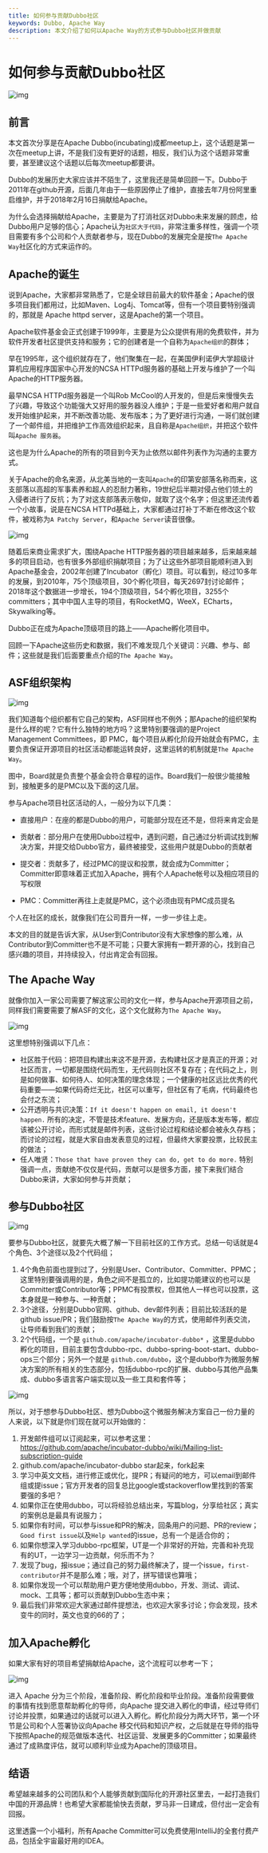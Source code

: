 ```yaml
---
title: 如何参与贡献Dubbo社区
keywords: Dubbo, Apache Way
description: 本文介绍了如何以Apache Way的方式参与Dubbo社区并做贡献
---
```


# 如何参与贡献Dubbo社区

![img](../../img/blog/involve-dubbo/head.jpg)

## 前言

本文首次分享是在Apache Dubbo(incubating)成都meetup上，这个话题是第一次在meetup上讲，不是我们没有更好的话题，相反，我们认为这个话题非常重要，甚至建议这个话题以后每次meetup都要讲。

Dubbo的发展历史大家应该并不陌生了，这里我还是简单回顾一下。Dubbo于2011年在github开源，后面几年由于一些原因停止了维护，直接去年7月份阿里重启维护，并于2018年2月16日捐献给Apache。

为什么会选择捐献给Apache，主要是为了打消社区对Dubbo未来发展的顾虑，给Dubbo用户足够的信心；Apache认为`社区大于代码`，非常注重多样性，强调一个项⽬需要有多个公司和个人贡献者参与，现在Dubbo的发展完全是按`The Apache Way`社区化的方式来运作的。


## Apache的诞生

说到Apache，大家都非常熟悉了，它是全球目前最大的软件基金；Apache的很多项目我们都用过，比如Maven、Log4j、Tomcat等，但有一个项目要特别强调的，那就是 Apache httpd server，这是Apache的第一个项目。

Apache软件基金会正式创建于1999年，主要是为公众提供有用的免费软件，并为软件开发者社区提供支持和服务；它的创建者是一个自称为`Apache组织`的群体；

早在1995年，这个组织就存在了，他们聚集在一起，在美国伊利诺伊大学超级计算机应用程序国家中心开发的NCSA HTTPd服务器的基础上开发与维护了一个叫Apache的HTTP服务器。

最早NCSA HTTPd服务器是一个叫Rob McCool的人开发的，但是后来慢慢失去了兴趣，导致这个功能强大又好用的服务器没人维护；于是一些爱好者和用户就自发开始维护起来，并不断改善功能、发布版本；为了更好进行沟通，一哥们就创建了一个邮件组，并把维护工作高效组织起来，且自称是`Apache组织`，并把这个软件叫`Apache 服务器`。

这也是为什么Apache的所有的项目到今天为止依然以邮件列表作为沟通的主要方式。

关于Apache的命名来源，从北美当地的一支叫`Apache`的印第安部落名称而来，这支部落以高超的军事素养和超人的忍耐力著称，19世纪后半期对侵占他们领土的入侵者进行了反抗；为了对这支部落表示敬仰，就取了这个名字；但这里还流传着一个小故事，说是在NCSA HTTPd基础上，大家都通过打补丁不断在修改这个软件，被戏称为`A Patchy Server`，和`Apache Server`读音很像。

![img](../../img/blog/involve-dubbo/apache-history.png)

随着后来商业需求扩大，围绕Apache HTTP服务器的项目越来越多，后来越来越多的项目启动，也有很多外部组织捐献项目；为了让这些外部项目能顺利进入到Apache基金会，2002年创建了Incubator（孵化）项目。可以看到，经过10多年的发展，到2010年，75个顶级项目，30个孵化项目，每天2697封讨论邮件；2018年这个数据进一步增长，194个顶级项目，54个孵化项目，3255个committers；其中中国人主导的项目，有RocketMQ，WeeX，ECharts，Skywalking等。

Dubbo正在成为Apache顶级项目的路上——Apache孵化项目中。

回顾一下Apache这些历史和数据，我们不难发现几个关键词：兴趣、参与、邮件；这些就是我们后面要重点介绍的`The Apache Way`。

## ASF组织架构

![img](../../img/blog/involve-dubbo/apache-org.png)

我们知道每个组织都有它自己的架构，ASF同样也不例外；那Apache的组织架构是什么样的呢？它有什么独特的地方吗？这里特别要强调的是Project Management Committees，即 PMC，每个项目从孵化阶段开始就会有PMC，主要负责保证开源项目的社区活动都能运转良好，这里运转的机制就是`The Apache Way`。

图中，Board就是负责整个基金会符合章程的运作。Board我们一般很少能接触到，接触更多的是PMC以及下面的这几层。

参与Apache项目社区活动的人，一般分为以下几类：

* 直接用户：在座的都是Dubbo的用户，可能部分现在还不是，但将来肯定会是

* 贡献者：部分用户在使用Dubbo过程中，遇到问题，自己通过分析调试找到解决方案，并提交给Dubbo官方，最终被接受，这些用户就是Dubbo的贡献者

* 提交者：贡献多了，经过PMC的提议和投票，就会成为Committer；Committer即意味着正式加入Apache，拥有个人Apache帐号以及相应项目的写权限

* PMC：Committer再往上走就是PMC，这个必须由现有PMC成员提名

个人在社区的成长，就像我们在公司晋升一样，一步一步往上走。

本文的目的就是告诉大家，从User到Contributor没有大家想像的那么难，从Contributor到Committer也不是不可能；只要大家拥有一颗开源的心，找到自己感兴趣的项目，并持续投入，付出肯定会有回报。

## The Apache Way

就像你加入一家公司需要了解这家公司的文化一样，参与Apache开源项目之前，同样我们需要需要了解ASF的文化，这个文化就称为`The Apache Way`。

![img](../../img/blog/involve-dubbo/apache-way.png)

这里想特别强调以下几点：

* 社区胜于代码：把项目构建出来这不是开源，去构建社区才是真正的开源；对社区而言，一切都是围绕代码而生，无代码则社区不复存在；在代码之上，则是如何做事、如何待人、如何决策的理念体现；一个健康的社区远比优秀的代码重要——如果代码奇烂无比，社区可以重写，但社区有了毛病，代码最终也会付之东流；
* 公开透明与共识决策：`If it doesn't happen on email, it doesn't happen.` 所有的决定，不管是技术feature、发展方向，还是版本发布等，都应该被公开讨论，而形式就是邮件列表，这些讨论过程和结论都会被永久存档；而讨论的过程，就是大家自由发表意见的过程，但最终大家要投票，比较民主的做法；
* 任人唯贤：`Those that have proven they can do, get to do more.` 特别强调一点，贡献绝不仅仅是代码，贡献可以是很多方面，接下来我们结合Dubbo来讲，大家如何参与并贡献；

## 参与Dubbo社区

![img](../../img/blog/involve-dubbo/dubbo-community.png)

要参与Dubbo社区，就要先大概了解一下目前社区的工作方式。总结一句话就是4个角色、3个途径以及2个代码组；

1. 4个角色前面也提到过了，分别是User、Contributor、Committer、PPMC；这里特别要强调用的是，角色之间不是孤立的，比如提功能建议的也可以是Committer或Contributor等；PPMC有投票权，但其他人一样也可以投票，这本身就是一种参与、一种贡献；
2. 3个途径，分别是Dubbo官网、github、dev邮件列表；目前比较活跃的是github issue/PR；我们鼓励按`The Apache Way`的方式，使用邮件列表交流，让导师看到我们的贡献；
3. 2个代码组，一个是 `github.com/apache/incubator-dubbo*` ，这里是dubbo孵化的项目，目前主要包含dubbo-rpc、dubbo-spring-boot-start、dubbo-ops三个部分；另外一个就是 `github.com/dubbo`，这个是dubbo作为微服务解决方案的所有相关的生态部分，包括dubbo-rpc的扩展、dubbo与其他产品集成、dubbo多语言客户端实现以及一些工具和套件等；

![img](../../img/blog/involve-dubbo/dubbo-project.png)

所以，对于想参与Dubbo社区、想为Dubbo这个微服务解决方案自己一份力量的人来说，以下就是你们现在就可以开始做的：

1. 开发邮件组可以订阅起来，可以参考这里：https://github.com/apache/incubator-dubbo/wiki/Mailing-list-subscription-guide
2. github.com/apache/incubator-dubbo star起来，fork起来
3. 学习中英文文档，进行修正或优化，提PR；有疑问的地方，可以email到邮件组或提issue；官方开发者的回复总比google或stackoverflow里找到的答案要强的多吧？
4. 如果你正在使用dubbo，可以将经验总结出来，写篇blog，分享给社区；真实的案例总是最具有说服力；
5. 如果你有时间，可以参与issue和PR的解决，回条用户的问题、PR的review；`Good first issue`以及`Help wanted`的issue，总有一个是适合你的；
6. 如果你想深入学习dubbo-rpc框架，UT是一个非常好的开始，完善和补充现有的UT，一边学习一边贡献，何乐而不为？
7. 发现了bug，报issue；通过自己的努力最终解决了，提一个issue，`first-contributor`并不是那么难；哦，对了，拼写错误也算哦；
8. 如果你发现一个可以帮助用户更方便地使用dubbo，开发、测试、调试、mock、工具等；都可以贡献到Dubbo生态中来；
9. 最后我们非常欢迎大家通过邮件提想法，也欢迎大家多讨论；你会发现，技术变牛的同时，英文也变的66的了；

## 加入Apache孵化

如果大家有好的项目希望捐献给Apache，这个流程可以参考一下；

![img](../../img/blog/involve-dubbo/get-into-apache.png)

进⼊ Apache 分为三个阶段，准备阶段、孵化阶段和毕业阶段。准备阶段需要做的事情有找到愿意帮助孵化的导师，向Apache 提交进⼊孵化的申请，经过导师们讨论并投票，如果通过的话就可以进⼊入孵化。孵化阶段分为两大环节，第⼀个环节是公司和个人签署协议向Apache 移交代码和知识产权，之后就是在导师的指导下按照Apache的规范做版本迭代、社区运营、发展更多的Committer；如果最终通过了成熟度评估，就可以顺利毕业成为Apache的顶级项目。

## 结语

希望越来越多的公司团队和个人能够贡献到国际化的开源社区里去，一起打造我们中国的开源品牌！也希望大家都能愉快去贡献，罗马非一日建成，但付出一定会有回报。

这里透露一个小福利，所有Apache Committer可以免费使用IntelliJ的全套付费产品，包括全宇宙最好用的IDEA。